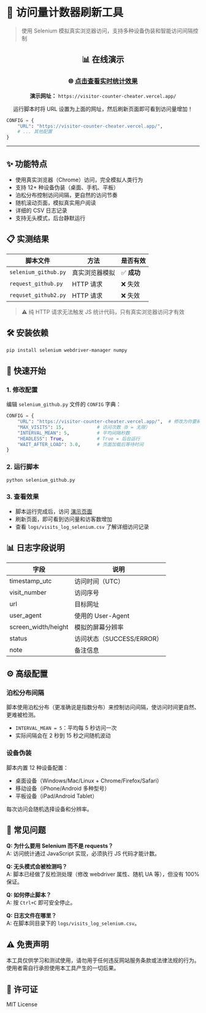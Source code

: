 # 🚀 访问量计数器刷新工具

> 使用 Selenium 模拟真实浏览器访问，支持多种设备伪装和智能访问间隔控制

<div align="center">

## 📊 在线演示

### 🌐 [点击查看实时统计效果](https://visitor-counter-cheater.vercel.app/)

**演示网址：** `https://visitor-counter-cheater.vercel.app/`

运行脚本时将 URL 设置为上面的网址，然后刷新页面即可看到访问量增加！
</div>

```python
CONFIG = {
    "URL": "https://visitor-counter-cheater.vercel.app/",
    # ... 其他配置
}
```



---

## ✨ 功能特点

- 使用真实浏览器（Chrome）访问，完全模拟人类行为
- 支持 12+ 种设备伪装（桌面、手机、平板）
- 泊松分布控制访问间隔，更自然的访问节奏
- 随机滚动页面，模拟真实用户阅读
- 详细的 CSV 日志记录
- 支持无头模式，后台静默运行

## 📋 实测结果

| 脚本文件 | 方法 | 是否有效 |
|---------|------|---------|
| `selenium_github.py` | 真实浏览器模拟 | ✅ **成功** |
| `request_github.py` | HTTP 请求 | ❌ 失效 |
| `requset_github2.py` | HTTP 请求 | ❌ 失效 |

> ⚠️ 纯 HTTP 请求无法触发 JS 统计代码，只有真实浏览器访问才有效

## 🛠️ 安装依赖

```bash
pip install selenium webdriver-manager numpy
```

## 🚀 快速开始

### 1. 修改配置

编辑 `selenium_github.py` 文件的 `CONFIG` 字典：

```python
CONFIG = {
    "URL": "https://visitor-counter-cheater.vercel.app/",  # 修改为你要刷的页面
    "MAX_VISITS": 15,            # 访问次数（0 = 无限）
    "INTERVAL_MEAN": 5,          # 平均间隔秒数
    "HEADLESS": True,            # True = 后台运行
    "WAIT_AFTER_LOAD": 3.0,      # 页面加载后等待时间
}
```

### 2. 运行脚本

```bash
python selenium_github.py
```

### 3. 查看效果

- 脚本运行完成后，访问 [演示页面](https://visitor-counter-cheater.vercel.app/)
- 刷新页面，即可看到访问量和访客数增加
- 查看 `logs/visits_log_selenium.csv` 了解详细访问记录

## 📊 日志字段说明

| 字段 | 说明 |
|-----|------|
| timestamp_utc | 访问时间（UTC） |
| visit_number | 访问序号 |
| url | 目标网址 |
| user_agent | 使用的 User-Agent |
| screen_width/height | 模拟的屏幕分辨率 |
| status | 访问状态（SUCCESS/ERROR） |
| note | 备注信息 |

## ⚙️ 高级配置

### 泊松分布间隔

脚本使用泊松分布（更准确说是指数分布）来控制访问间隔，使访问时间更自然、更难被检测。

- `INTERVAL_MEAN = 5`：平均每 5 秒访问一次
- 实际间隔会在 2 秒到 15 秒之间随机波动

### 设备伪装

脚本内置 12 种设备配置：
- 桌面设备（Windows/Mac/Linux + Chrome/Firefox/Safari）
- 移动设备（iPhone/Android 多种型号）
- 平板设备（iPad/Android Tablet）

每次访问会随机选择设备和分辨率。

## 🔧 常见问题

**Q: 为什么要用 Selenium 而不是 requests？**  
A: 访问统计通过 JavaScript 实现，必须执行 JS 代码才能计数。

**Q: 无头模式会被检测吗？**  
A: 脚本已经做了反检测处理（修改 webdriver 属性、随机 UA 等），但没有 100% 保证。

**Q: 如何停止脚本？**  
A: 按 `Ctrl+C` 即可安全停止。

**Q: 日志文件在哪里？**  
A: 在脚本同目录下的 `logs/visits_log_selenium.csv`。

## ⚠️ 免责声明

本工具仅供学习和测试使用，请勿用于任何违反网站服务条款或法律法规的行为。使用者需自行承担使用本工具产生的一切后果。

## 📄 许可证

MIT License




